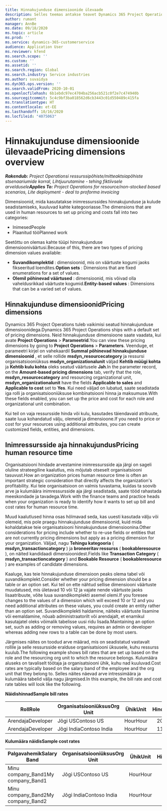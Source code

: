 ```yaml
---
title: Hinnakujunduse dimensioonide ülevaade
description: Selles teemas antakse teavet Dynamics 365 Project Operationsi hinnakujunduse dimensioonide kohta.
author: rumant
manager: AnnBe
ms.date: 09/18/2020
ms.topic: article
ms.prod: ''
ms.service: dynamics-365-customerservice
audience: Application User
ms.reviewer: kfend
ms.search.scope: ''
ms.custom: ''
ms.assetid: ''
ms.search.region: Global
ms.search.industry: Service industries
ms.author: suvaidya
ms.dyn365.ops.version: ''
ms.search.validFrom: 2020-10-01
ms.openlocfilehash: 6b1ebdc97ec4704ba256acb521c0f2e7c474940b
ms.sourcegitcommit: 5c4c9bf3ba018562d6cb3443c01d550489c415fa
ms.translationtype: HT
ms.contentlocale: et-EE
ms.lasthandoff: 10/16/2020
ms.locfileid: "4075063"
---
```

# <a name="pricing-dimensions-overview"></a><span data-ttu-id="908eb-103">Hinnakujunduse dimensioonide ülevaade</span><span class="sxs-lookup"><span data-stu-id="908eb-103">Pricing dimensions overview</span></span>

<span data-ttu-id="908eb-104">_**Rakendub:** Project Operationsi ressurssipõhiste/mitteaktsiapõhiste stsenaariumide korral,  Lihtjuurutamine - tehing fiktiivsele arveldusele_</span><span class="sxs-lookup"><span data-stu-id="908eb-104">_**Applies To:** Project Operations for resource/non-stocked based scenarios, Lite deployment - deal to proforma invoicing_</span></span>

<span data-ttu-id="908eb-105">Dimensioonid, mida kasutatakse inimressurssides hinnakujunduse ja kulude seadistamiseks, kuuluvad kahte kategooriasse.</span><span class="sxs-lookup"><span data-stu-id="908eb-105">The dimensions that are used in human resources to set up pricing and costs fall into two categories:</span></span>

- <span data-ttu-id="908eb-106">Inimesed</span><span class="sxs-lookup"><span data-stu-id="908eb-106">People</span></span>
- <span data-ttu-id="908eb-107">Plaanitud töö</span><span class="sxs-lookup"><span data-stu-id="908eb-107">Planned work</span></span>

<span data-ttu-id="908eb-108">Seetõttu on olemas kahte tüüpi hinnakujunduse dimensiooniväärtusi.</span><span class="sxs-lookup"><span data-stu-id="908eb-108">Because of this, there are two types of pricing dimension values available:</span></span>

- <span data-ttu-id="908eb-109">**Suvandikomplektid** : dimensioonid, mis on väärtuste kogumi jaoks fikseeritud loendites.</span><span class="sxs-lookup"><span data-stu-id="908eb-109">**Option sets** : Dimensions that are fixed enumerations for a set of values.</span></span>
- <span data-ttu-id="908eb-110">**Olemil põhinevad väärtused** : dimensioonid, mis võivad olla vaheldusrikkad väärtuste kogumid.</span><span class="sxs-lookup"><span data-stu-id="908eb-110">**Entity-based values** : Dimensions that can be a varied set of values.</span></span>

## <a name="pricing-dimensions"></a><span data-ttu-id="908eb-111">Hinnakujunduse dimensioonid</span><span class="sxs-lookup"><span data-stu-id="908eb-111">Pricing dimensions</span></span>

<span data-ttu-id="908eb-112">Dynamics 365 Project Operations tuleb vaikimisi seatud hinnakujunduse dimensioonidega.</span><span class="sxs-lookup"><span data-stu-id="908eb-112">Dynamics 365 Project Operations ships with a default set of pricing dimensions.</span></span> <span data-ttu-id="908eb-113">Neid hinnakujunduse dimensioone saate vaadata, kui avate **Project Operations** > **Parameetrid**.</span><span class="sxs-lookup"><span data-stu-id="908eb-113">You can view these pricing dimensions by going to **Project Operations** > **Parameters**.</span></span> <span data-ttu-id="908eb-114">Veenduge, et parameetri kirjel on vahekaardil **Summal põhinevad hinnakujunduse dimensioonid** , et selle rollide **msdyn_resourcecategory** ja ressursi organisatsiooniüksus **msdyn_organizationalunit** väljad **Kehtib müügi kohta** ja **Kehtib kulu kohta** oleks seatud väärtusele **Jah**.</span><span class="sxs-lookup"><span data-stu-id="908eb-114">In the parameter record, on the **Amount-based pricing dimensions** tab, verify that the role, **msdyn_resourcecategory** and resourcing organizational unit, **msdyn_organizationalunit** have the fields **Applicable to sales** and **Applicable to cost** set to **Yes**.</span></span> <span data-ttu-id="908eb-115">Kui need väljad on lubatud, saate seadistada iga rolli ja organisatsiooniüksuse kombinatsiooni hinna ja maksumuse.</span><span class="sxs-lookup"><span data-stu-id="908eb-115">With these fields enabled, you can set up the price and cost for each role and organizational unit combination.</span></span>

<span data-ttu-id="908eb-116">Kui teil on vaja ressursside hinda või kulu, kasutades täiendavaid atribuute, saate luua kohandatud välju, olemeid ja dimensioone.</span><span class="sxs-lookup"><span data-stu-id="908eb-116">If you need to price or cost for your resources using additional attributes, you can create customized fields, entities, and dimensions.</span></span>

## <a name="pricing-human-resource-time"></a><span data-ttu-id="908eb-117">Inimressursside aja hinnakujundus</span><span class="sxs-lookup"><span data-stu-id="908eb-117">Pricing human resource time</span></span>
<span data-ttu-id="908eb-118">Organisatsiooni hindade arvestamine inimressursside aja järgi on sageli oluline strateegiline kaalutlus, mis mõjutab otseselt organisatsiooni tasuvust.</span><span class="sxs-lookup"><span data-stu-id="908eb-118">How an organization prices human resource time is often an important strategic consideration that directly affects the organization's profitability.</span></span> <span data-ttu-id="908eb-119">Kui teie organisatsioon on valmis tuvastama, kuidas ta soovib arve ja kulumäära inimressursside aja järgi seadistada, saate tööd rahastada meeskondade ja tavadega.</span><span class="sxs-lookup"><span data-stu-id="908eb-119">Work with the finance teams and practice heads when your organization is ready to identify how it wants to set up bill and cost rates for human resource time.</span></span>

<span data-ttu-id="908eb-120">Muud kaalutlused hinna osas hõlmavad seda, kas uuesti kasutada välju või olemeid, mis pole praegu hinnakujunduse dimensioonid, kuid mida kohaldatakse teie organisatsiooni hinnakujunduse dimensioonina.</span><span class="sxs-lookup"><span data-stu-id="908eb-120">Other considerations for pricing include whether to re-use fields or entities that are not currently pricing dimensions but apply as a pricing dimension for your organization.</span></span> <span data-ttu-id="908eb-121">Väljad, nagu **Tehingu kategooria** ( **msdyn_transactioncategory** ) ja **broneeritav ressurss** ( **bookableresource** ), on näited kandidaadi dimensioonidest.</span><span class="sxs-lookup"><span data-stu-id="908eb-121">Fields like **Transaction Category** ( **msdyn_transactioncategory** ) and **Bookable Resource** ( **bookableresource** ) are examples of candidate dimensions.</span></span> 

<span data-ttu-id="908eb-122">Kaaluge, kas teie hinnakujunduse dimensioon peaks olema tabel või suvandikomplekt.</span><span class="sxs-lookup"><span data-stu-id="908eb-122">Consider whether your pricing dimension should be a table or an option set.</span></span> <span data-ttu-id="908eb-123">Kui teil on ette nähtud sellise dimensiooni väärtuste muudatused, mis ületavad 10 või 12 ja vajate nende väärtuste jaoks lisaatribuute, võite luua suvandikomplekti asemel olemi.</span><span class="sxs-lookup"><span data-stu-id="908eb-123">If you foresee changes to the values of a dimension which will exceed 10 or 12 and you need additional attributes on these values, you could create an entity rather than an option set.</span></span> <span data-ttu-id="908eb-124">Suvandikomplekti haldamine, näiteks väärtuste lisamine või eemaldamine, nõuab administraatorilt või arendajalt, et enamikul kasutajatel oleks võimalik tabelisse uusi ridu lisada.</span><span class="sxs-lookup"><span data-stu-id="908eb-124">Maintaining an option set, such as adding or removing values, requires an admin or developer whereas adding new rows to a table can be done by most users.</span></span>

<span data-ttu-id="908eb-125">Järgmises näites on toodud arve määrad, mis on seadistatud vastavalt rollile ja selle ressursside eralduse organisatsiooni üksusele, kuhu ressurss kuulub.</span><span class="sxs-lookup"><span data-stu-id="908eb-125">The following example shows bill rates that are set up based on the role and the resourcing org unit to which the resource belongs.</span></span> <span data-ttu-id="908eb-126">Kulumäära aluseks on tavaliselt töötaja ja organisatsiooni ühik, kuhu nad kuuluvad.</span><span class="sxs-lookup"><span data-stu-id="908eb-126">Cost rates are typically based on the salary band of the employee and the org unit that they belong to.</span></span> <span data-ttu-id="908eb-127">Selles näites näevad arve intressimäära ja kulumäära tabelid välja nagu järgmised.</span><span class="sxs-lookup"><span data-stu-id="908eb-127">In this example, the bill rate and cost rate tables will look like the following.</span></span>

<span data-ttu-id="908eb-128">**Näidishinnad**</span><span class="sxs-lookup"><span data-stu-id="908eb-128">**Sample bill rates**</span></span>

| <span data-ttu-id="908eb-129">Roll</span><span class="sxs-lookup"><span data-stu-id="908eb-129">Role</span></span>        | <span data-ttu-id="908eb-130">Organisatsiooniüksus</span><span class="sxs-lookup"><span data-stu-id="908eb-130">Org Unit</span></span>    |<span data-ttu-id="908eb-131">Ühik</span><span class="sxs-lookup"><span data-stu-id="908eb-131">Unit</span></span>      |<span data-ttu-id="908eb-132">Hind</span><span class="sxs-lookup"><span data-stu-id="908eb-132">Price</span></span>      |<span data-ttu-id="908eb-133">Valuuta</span><span class="sxs-lookup"><span data-stu-id="908eb-133">Currency</span></span>  |
| ------------|-------------|----------|----------:|----------|
| <span data-ttu-id="908eb-134">Arendaja</span><span class="sxs-lookup"><span data-stu-id="908eb-134">Developer</span></span>   | <span data-ttu-id="908eb-135">Jõgi US</span><span class="sxs-lookup"><span data-stu-id="908eb-135">Contoso US</span></span>  |<span data-ttu-id="908eb-136">Hour</span><span class="sxs-lookup"><span data-stu-id="908eb-136">Hour</span></span> | <span data-ttu-id="908eb-137">200</span><span class="sxs-lookup"><span data-stu-id="908eb-137">200</span></span>|<span data-ttu-id="908eb-138">USD</span><span class="sxs-lookup"><span data-stu-id="908eb-138">USD</span></span>     |
| <span data-ttu-id="908eb-139">Arendaja</span><span class="sxs-lookup"><span data-stu-id="908eb-139">Developer</span></span>   | <span data-ttu-id="908eb-140">Jõgi India</span><span class="sxs-lookup"><span data-stu-id="908eb-140">Contoso India</span></span> |<span data-ttu-id="908eb-141">Hour</span><span class="sxs-lookup"><span data-stu-id="908eb-141">Hour</span></span>|   <span data-ttu-id="908eb-142">112</span><span class="sxs-lookup"><span data-stu-id="908eb-142">112</span></span>|<span data-ttu-id="908eb-143">USD</span><span class="sxs-lookup"><span data-stu-id="908eb-143">USD</span></span>     |


<span data-ttu-id="908eb-144">**Kulumäära näidis**</span><span class="sxs-lookup"><span data-stu-id="908eb-144">**Sample cost rates**</span></span>

| <span data-ttu-id="908eb-145">Palgavahemik</span><span class="sxs-lookup"><span data-stu-id="908eb-145">Salary Band</span></span>     | <span data-ttu-id="908eb-146">Organisatsiooniüksus</span><span class="sxs-lookup"><span data-stu-id="908eb-146">Org Unit</span></span>    |<span data-ttu-id="908eb-147">Ühik</span><span class="sxs-lookup"><span data-stu-id="908eb-147">Unit</span></span>      |<span data-ttu-id="908eb-148">Hind</span><span class="sxs-lookup"><span data-stu-id="908eb-148">Price</span></span>      |<span data-ttu-id="908eb-149">Valuuta</span><span class="sxs-lookup"><span data-stu-id="908eb-149">Currency</span></span>  |
| ----------------|-------------|----------|----------:|----------|
| <span data-ttu-id="908eb-150">Minu company_Band1</span><span class="sxs-lookup"><span data-stu-id="908eb-150">My company_Band1</span></span> | <span data-ttu-id="908eb-151">Jõgi US</span><span class="sxs-lookup"><span data-stu-id="908eb-151">Contoso US</span></span>  |<span data-ttu-id="908eb-152">Hour</span><span class="sxs-lookup"><span data-stu-id="908eb-152">Hour</span></span> | <span data-ttu-id="908eb-153">145</span><span class="sxs-lookup"><span data-stu-id="908eb-153">145</span></span>|<span data-ttu-id="908eb-154">USD</span><span class="sxs-lookup"><span data-stu-id="908eb-154">USD</span></span>     |
| <span data-ttu-id="908eb-155">Minu company_Band2</span><span class="sxs-lookup"><span data-stu-id="908eb-155">My company_Band2</span></span> | <span data-ttu-id="908eb-156">Jõgi India</span><span class="sxs-lookup"><span data-stu-id="908eb-156">Contoso India</span></span> |<span data-ttu-id="908eb-157">Hour</span><span class="sxs-lookup"><span data-stu-id="908eb-157">Hour</span></span>|   <span data-ttu-id="908eb-158">67</span><span class="sxs-lookup"><span data-stu-id="908eb-158">67</span></span>|<span data-ttu-id="908eb-159">USD</span><span class="sxs-lookup"><span data-stu-id="908eb-159">USD</span></span>     |
